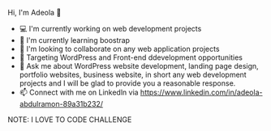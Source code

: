 Hi, I'm Adeola 👋

- 💻 I'm currently working on web development projects
- 🌱 I'm currently learning boostrap
- 👫 I'm looking to collaborate on any web application projects
- 🤔 Targeting WordPress and Front-end ddevelopment opportunities
- 💬 Ask me about WordPress website development, landing page design, portfolio websites, business website, in short any web development projects and I will be glad to provide you a reasonable response.
- 📫 Connect with me on Linkedln via https://www.linkedin.com/in/adeola-abdulramon-89a31b232/

NOTE: I LOVE TO CODE CHALLENGE
